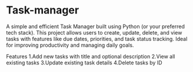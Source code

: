 # Task-manager
A simple and efficient Task Manager built using Python (or your preferred tech stack). This project allows users to create, update, delete, and view tasks with features like due dates, priorities, and task status tracking. Ideal for improving productivity and managing daily goals.

Features
1.Add new tasks with title and optional description
2.View all existing tasks
3.Update existing task details
4.Delete tasks by ID
